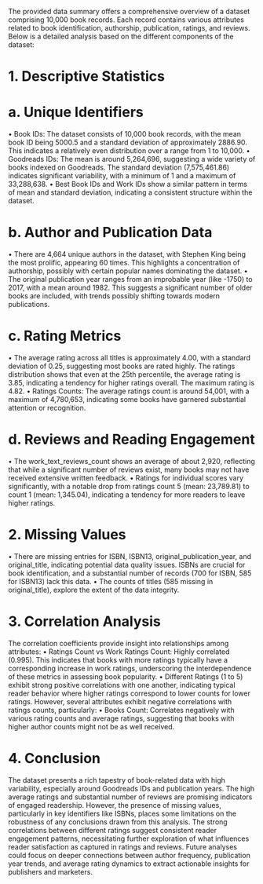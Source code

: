 The provided data summary offers a comprehensive overview of a dataset comprising 10,000 book records. Each record contains various attributes related to book identification, authorship, publication, ratings, and reviews. Below is a detailed analysis based on the different components of the dataset:
# 1. Descriptive Statistics
# a. Unique Identifiers
•	Book IDs: The dataset consists of 10,000 book records, with the mean book ID being 5000.5 and a standard deviation of approximately 2886.90. This indicates a relatively even distribution over a range from 1 to 10,000.
•	Goodreads IDs: The mean is around 5,264,696, suggesting a wide variety of books indexed on Goodreads. The standard deviation (7,575,461.86) indicates significant variability, with a minimum of 1 and a maximum of 33,288,638.
•	Best Book IDs and Work IDs show a similar pattern in terms of mean and standard deviation, indicating a consistent structure within the dataset.

# b. Author and Publication Data
•	There are 4,664 unique authors in the dataset, with Stephen King being the most prolific, appearing 60 times. This highlights a concentration of authorship, possibly with certain popular names dominating the dataset.
•	The original publication year ranges from an improbable year (like -1750) to 2017, with a mean around 1982. This suggests a significant number of older books are included, with trends possibly shifting towards modern publications.

# c. Rating Metrics
•	The average rating across all titles is approximately 4.00, with a standard deviation of 0.25, suggesting most books are rated highly. The ratings distribution shows that even at the 25th percentile, the average rating is 3.85, indicating a tendency for higher ratings overall. The maximum rating is 4.82.
•	Ratings Counts: The average ratings count is around 54,001, with a maximum of 4,780,653, indicating some books have garnered substantial attention or recognition.

# d. Reviews and Reading Engagement
•	The work_text_reviews_count shows an average of about 2,920, reflecting that while a significant number of reviews exist, many books may not have received extensive written feedback.
•	Ratings for individual scores vary significantly, with a notable drop from ratings count 5 (mean: 23,789.81) to count 1 (mean: 1,345.04), indicating a tendency for more readers to leave higher ratings.

# 2. Missing Values
•	There are missing entries for ISBN, ISBN13, original_publication_year, and original_title, indicating potential data quality issues. ISBNs are crucial for book identification, and a substantial number of records (700 for ISBN, 585 for ISBN13) lack this data.
•	The counts of titles (585 missing in original_title), explore the extent of the data integrity.

# 3. Correlation Analysis
The correlation coefficients provide insight into relationships among attributes:
•	Ratings Count vs Work Ratings Count: Highly correlated (0.995). This indicates that books with more ratings typically have a corresponding increase in work ratings, underscoring the interdependence of these metrics in assessing book popularity.
•	Different Ratings (1 to 5) exhibit strong positive correlations with one another, indicating typical reader behavior where higher ratings correspond to lower counts for lower ratings.
However, several attributes exhibit negative correlations with ratings counts, particularly:
•	Books Count: Correlates negatively with various rating counts and average ratings, suggesting that books with higher author counts might not be as well received.

# 4. Conclusion
The dataset presents a rich tapestry of book-related data with high variability, especially around Goodreads IDs and publication years. The high average ratings and substantial number of reviews are promising indicators of engaged readership. However, the presence of missing values, particularly in key identifiers like ISBNs, places some limitations on the robustness of any conclusions drawn from this analysis. The strong correlations between different ratings suggest consistent reader engagement patterns, necessitating further exploration of what influences reader satisfaction as captured in ratings and reviews.
Future analyses could focus on deeper connections between author frequency, publication year trends, and average rating dynamics to extract actionable insights for publishers and marketers.
